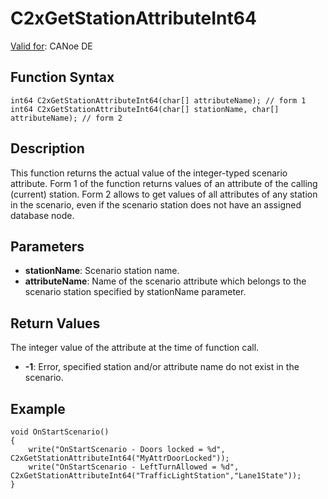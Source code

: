 # C2xGetStationAttributeInt64

[Valid for](../../../Shared/FeatureAvailability.md): CANoe DE

## Function Syntax

```plaintext
int64 C2xGetStationAttributeInt64(char[] attributeName); // form 1
int64 C2xGetStationAttributeInt64(char[] stationName, char[] attributeName); // form 2
```

## Description

This function returns the actual value of the integer-typed scenario attribute. Form 1 of the function returns values of an attribute of the calling (current) station. Form 2 allows to get values of all attributes of any station in the scenario, even if the scenario station does not have an assigned database node.

## Parameters

- **stationName**: Scenario station name.
- **attributeName**: Name of the scenario attribute which belongs to the scenario station specified by stationName parameter.

## Return Values

The integer value of the attribute at the time of function call.

- **-1**: Error, specified station and/or attribute name do not exist in the scenario.

## Example

```plaintext
void OnStartScenario()
{
    write("OnStartScenario - Doors locked = %d", C2xGetStationAttributeInt64("MyAttrDoorLocked"));
    write("OnStartScenario - LeftTurnAllowed = %d", C2xGetStationAttributeInt64("TrafficLightStation","Lane1State"));
}
```
